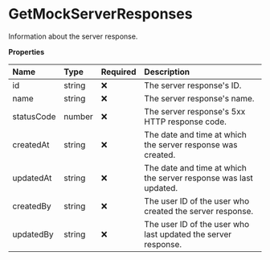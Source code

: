 # GetMockServerResponses

Information about the server response.

**Properties**

| Name       | Type   | Required | Description                                                      |
| :--------- | :----- | :------- | :--------------------------------------------------------------- |
| id         | string | ❌       | The server response's ID.                                        |
| name       | string | ❌       | The server response's name.                                      |
| statusCode | number | ❌       | The server response's 5xx HTTP response code.                    |
| createdAt  | string | ❌       | The date and time at which the server response was created.      |
| updatedAt  | string | ❌       | The date and time at which the server response was last updated. |
| createdBy  | string | ❌       | The user ID of the user who created the server response.         |
| updatedBy  | string | ❌       | The user ID of the user who last updated the server response.    |

<!-- This file was generated by liblab | https://liblab.com/ -->
